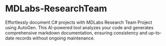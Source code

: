# MDLabs-ResearchTeam
Effortlessly document C# projects with MDLabs Research Team Project using AutoGen. This AI-powered tool analyzes your code and generates comprehensive markdown documentation, ensuring consistency and up-to-date records without ongoing maintenance.
